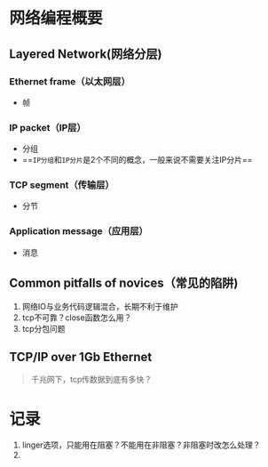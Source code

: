 # 网络编程概要

## Layered Network(网络分层)

### Ethernet frame（以太网层）

- 帧

### IP packet（IP层）

- 分组
- ==`IP分组`和`IP分片`是2个不同的概念，一般来说不需要关注IP分片==

### TCP segment（传输层）

- 分节

### Application message（应用层）

- 消息

## Common pitfalls of novices（常见的陷阱)

1. 网络IO与业务代码逻辑混合，长期不利于维护
2. tcp不可靠？close函数怎么用？
3. tcp分包问题



## TCP/IP over 1Gb Ethernet

> 千兆网下，tcp传数据到底有多快？





# 记录

1.  linger选项，只能用在阻塞？不能用在非阻塞？非阻塞时改怎么处理？
2. 



 